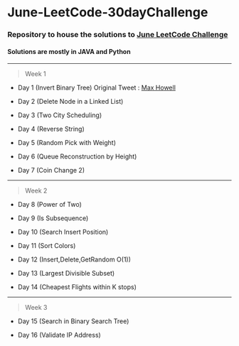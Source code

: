 # June-LeetCode-30dayChallenge

### Repository to house the solutions to [June LeetCode Challenge](https://leetcode.com/explore/challenge/card/june-leetcoding-challenge/)
#### Solutions are mostly in JAVA and Python

***
> Week 1

- Day 1 (Invert Binary Tree) Original Tweet : [Max Howell](https://twitter.com/mxcl/status/608682016205344768)

- Day 2 (Delete Node in a Linked List)

- Day 3 (Two City Scheduling)

- Day 4 (Reverse String)

- Day 5 (Random Pick with Weight)

- Day 6 (Queue Reconstruction by Height)

- Day 7 (Coin Change 2)

***
> Week 2

- Day 8 (Power of Two)

- Day 9 (Is Subsequence)

- Day 10 (Search Insert Position)

- Day 11 (Sort Colors)

- Day 12 (Insert,Delete,GetRandom O(1))

- Day 13 (Largest Divisible Subset)

- Day 14 (Cheapest Flights within K stops)

***
> Week 3

- Day 15 (Search in Binary Search Tree)

- Day 16 (Validate IP Address)
